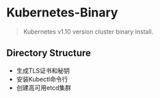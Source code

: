 # Kubernetes-Binary
> Kubernetes v1.10 version cluster binary install.

## Directory Structure
- 生成TLS证书和秘钥
- 安装Kubectl命令行
- 创建高可用etcd集群
